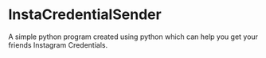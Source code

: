 # InstaCredentialSender
A simple python program created using python which can help you get your friends Instagram Credentials.
